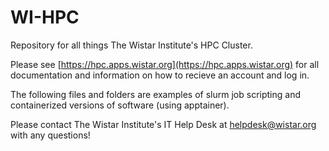 # WI-HPC

Repository for all things The Wistar Institute's HPC Cluster.

Please see [https://hpc.apps.wistar.org](https://hpc.apps.wistar.org) for all documentation and information on how to recieve an account and log in.

The following files and folders are examples of slurm job scripting and containerized versions of software (using apptainer).

Please contact The Wistar Institute's IT Help Desk at [helpdesk@wistar.org](mailto:helpdesk@wistar.org) with any questions!


